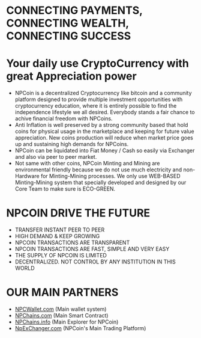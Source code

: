 # CONNECTING PAYMENTS, CONNECTING WEALTH, CONNECTING SUCCESS

# Your daily use CryptoCurrency with great Appreciation power
* NPCoin is a decentralized Cryptocurrency like bitcoin and a community platform designed to provide multiple investment opportunities with cryptocurrency education, where it is entirely possible to find the independence lifestyle we all desired. Everybody stands a fair chance to achive financial freedom with NPCoins.
* Anti Inflation is well preserved by a strong community based that hold coins for physical usage in the marketplace and keeping for future value appreciation. New coins production will reduce when market price goes up and sustaining high demands for NPCoins.
* NPCoin can be liquidated into Fiat Money / Cash so easily via Exchanger and also via peer to peer market.
* Not same with other coins, NPCoin Minting and Mining are environmental friendly because we do not use much electricity and non-Hardware for Minting-Mining processes. We only use WEB-BASED Minting-Mining system that specially developed and designed by our Core Team to make sure is ECO-GREEN.

# NPCOIN DRIVE THE FUTURE
* TRANSFER INSTANT PEER TO PEER
* HIGH DEMAND & KEEP GROWING
* NPCOIN TRANSACTIONS ARE TRANSPARENT
* NPCOIN TRANSACTIONS ARE FAST, SIMPLE AND VERY EASY
* THE SUPPLY OF NPCOIN IS LIMITED
* DECENTRALIZED. NOT CONTROL BY ANY INSTITUTION IN THIS WORLD

# OUR MAIN PARTNERS
* <a href="https://npcwallet.com">NPCWallet.com</a> (Main wallet system)
* <a href="https://npchains.com">NPChains.com</a> (Main Smart Contract)
* <a href="https://npchains.info">NPChains.info</a> (Main Explorer for NPCoin)
* <a href="https://npexchanger.com">NpExChanger.com</a> (NPCoin's Main Trading Platform)

